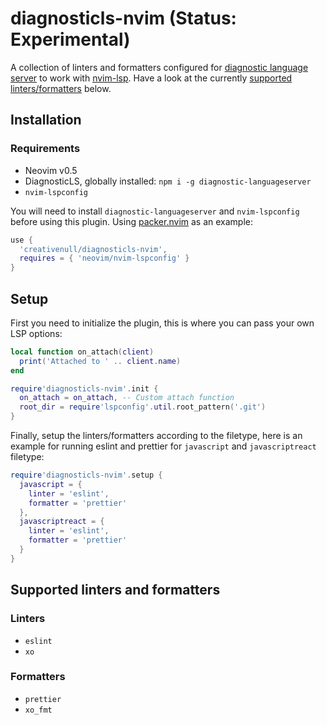 # diagnosticls-nvim (Status: Experimental)

A collection of linters and formatters configured for [diagnostic language server][dls] to work with [nvim-lsp][lsp].
Have a look at the currently [supported linters/formatters](#supported-linters-and-formatters) below.

## Installation
### Requirements

+ Neovim v0.5
+ DiagnosticLS, globally installed: `npm i -g diagnostic-languageserver`
+ `nvim-lspconfig`

You will need to install `diagnostic-languageserver` and `nvim-lspconfig` before using this plugin. Using
[packer.nvim][packer] as an example:

```lua
use {
  'creativenull/diagnosticls-nvim',
  requires = { 'neovim/nvim-lspconfig' }
}
```

## Setup

First you need to initialize the plugin, this is where you can pass your own LSP options:

```lua
local function on_attach(client)
  print('Attached to ' .. client.name)
end

require'diagnosticls-nvim'.init {
  on_attach = on_attach, -- Custom attach function
  root_dir = require'lspconfig'.util.root_pattern('.git')
}
```

Finally, setup the linters/formatters according to the filetype, here is an example for running eslint and prettier
for `javascript` and `javascriptreact` filetype:

```lua
require'diagnosticls-nvim'.setup {
  javascript = {
    linter = 'eslint',
    formatter = 'prettier'
  },
  javascriptreact = {
    linter = 'eslint',
    formatter = 'prettier'
  }
}
```

## Supported linters and formatters

### Linters

+ `eslint`
+ `xo`

### Formatters

+ `prettier`
+ `xo_fmt`

[dls]: https://github.com/iamcco/diagnostic-languageserver
[lsp]: https://neovim.io/doc/user/lsp.html
[packer]: https://github.com/wbthomason/packer.nvim
